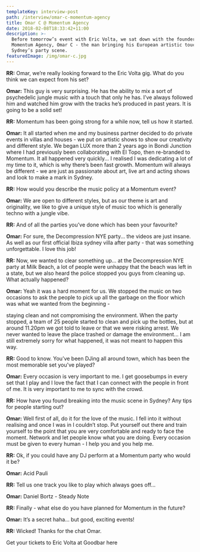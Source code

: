 ```yaml
---
templateKey: interview-post
path: /interview/omar-c-momentum-agency
title: Omar C @ Momentum Agency
date: 2018-02-08T18:33:42+11:00
description: >-
  Before tomorrow’s event with Eric Volta, we sat down with the founder of
  Momentum Agency, Omar C - the man bringing his European artistic touch to
  Sydney’s party scene.
featuredImage: /img/omar-c.jpg
---
```


**RR:** Omar, we’re really looking forward to the Eric Volta gig. What do you think we can expect from his set?

**Omar:** This guy is very surprising. He has the ability to mix a sort of psychedelic jungle music with a touch that only he has. I’ve always followed him and watched him grow with the tracks he’s produced in past years. It is going to be a solid set!

**RR:** Momentum has been going strong for a while now, tell us how it started.

**Omar:** It all started when me and my business partner decided to do private events in villas and houses - we put on artistic shows to show our creativity and different style. We began LUX more than 2 years ago in Bondi Junction where I had previously been collaborating with El Topo, then re-branded to Momentum. It all happened very quickly... I realised I was dedicating a lot of my time to it, which is why there’s been fast growth. Momentum will always be different - we are just as passionate about art, live art and acting shows and look to make a mark in Sydney.

**RR:** How would you describe the music policy at a Momentum event?

**Omar:** We are open to different styles, but as our theme is art and originality, we like to give a unique style of music too which is generally techno with a jungle vibe.

**RR:** And of all the parties you’ve done which has been your favourite?

**Omar:** For sure, the Decompression NYE party... the videos are just insane. As well as our first official Ibiza sydney villa after party - that was something unforgettable. I love this job!

**RR:** Now, we wanted to clear something up… at the Decompression NYE party at Milk Beach, a lot of people were unhappy that the beach was left in a state, but we also heard the police stopped you guys from cleaning up. What actually happened?

**Omar:** Yeah it was a hard moment for us. We stopped the music on two occasions to ask the people to pick up all the garbage on the floor which was what we wanted from the beginning -

staying clean and not compromising the environment. When the party stopped, a team of 25 people started to clean and pick up the bottles, but at around 11.20pm we got told to leave or that we were risking arrest. We never wanted to leave the place trashed or damage the environment... I am still extremely sorry for what happened, it was not meant to happen this way.

**RR:** Good to know. You’ve been DJing all around town, which has been the most memorable set you've played?

**Omar:** Every occasion is very important to me. I get goosebumps in every set that I play and I love the fact that I can connect with the people in front of me. It is very important to me to sync with the crowd.

**RR:** How have you found breaking into the music scene in Sydney? Any tips for people starting out?

**Omar:** Well first of all, do it for the love of the music. I fell into it without realising and once I was in I couldn’t stop. Put yourself out there and train yourself to the point that you are very comfortable and ready to face the moment. Network and let people know what you are doing. Every occasion must be given to every human - I help you and you help me.

**RR:** Ok, if you could have any DJ perform at a Momentum party who would it be?

**Omar:** Acid Pauli

**RR:** Tell us one track you like to play which always goes off…

**Omar:** Daniel Bortz - Steady Note

**RR:** Finally - what else do you have planned for Momentum in the future?

**Omar:** It’s a secret haha... but good, exciting events!

**RR:** Wicked! Thanks for the chat Omar.

Get your tickets to Eric Volta at Goodbar here

